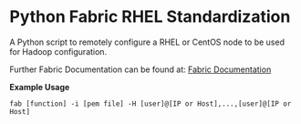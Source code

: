 # Python Fabric RHEL Standardization

A Python script to remotely configure a RHEL or CentOS node to be used for Hadoop configuration.

Further Fabric Documentation can be found at: [Fabric Documentation](http://www.fabfile.org/)

**Example Usage**
```vim
fab [function] -i [pem file] -H [user]@[IP or Host],...,[user]@[IP or Host]
```

